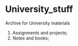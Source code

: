# University_stuff
Archive for University materials

1. Assignments and projects;
2. Notes and books;
